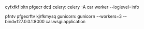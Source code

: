cyfxfkf bltn pfgecr dct[ celery: celery -A car worker --loglevel=info

pfntv pfgecrftv kjrfkmysq gunicorn: gunicorn --workers=3 --bind=127.0.0.1:8000 car.wsgi:application
